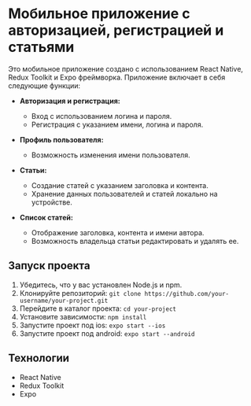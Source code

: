 # Мобильное приложение с авторизацией, регистрацией и статьями

Это мобильное приложение создано с использованием React Native, Redux Toolkit и Expo фреймворка. Приложение включает в себя следующие функции:

- **Авторизация и регистрация:**
  - Вход с использованием логина и пароля.
  - Регистрация с указанием имени, логина и пароля.

- **Профиль пользователя:**
  - Возможность изменения имени пользователя.

- **Статьи:**
  - Создание статей с указанием заголовка и контента.
  - Хранение данных пользователей и статей локально на устройстве.

- **Список статей:**
  - Отображение заголовка, контента и имени автора.
  - Возможность владельца статьи редактировать и удалять ее.

## Запуск проекта

1. Убедитесь, что у вас установлен Node.js и npm.
2. Клонируйте репозиторий: `git clone https://github.com/your-username/your-project.git`
3. Перейдите в каталог проекта: `cd your-project`
4. Установите зависимости: `npm install`
5. Запустите проект под ios: `expo start --ios`
6. Запустите проект под android: `expo start --android`

## Технологии

- React Native
- Redux Toolkit
- Expo
